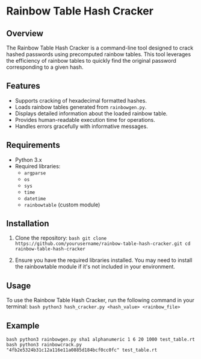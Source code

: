 # Rainbow Table Hash Cracker

## Overview

The Rainbow Table Hash Cracker is a command-line tool designed to crack hashed passwords using precomputed rainbow tables. This tool leverages the efficiency of rainbow tables to quickly find the original password corresponding to a given hash.

## Features

- Supports cracking of hexadecimal formatted hashes.
- Loads rainbow tables generated from `rainbowgen.py`.
- Displays detailed information about the loaded rainbow table.
- Provides human-readable execution time for operations.
- Handles errors gracefully with informative messages.

## Requirements

- Python 3.x
- Required libraries:
  - `argparse`
  - `os`
  - `sys`
  - `time`
  - `datetime`
  - `rainbowtable` (custom module)

## Installation

1. Clone the repository:
   ``` bash git clone https://github.com/yourusername/rainbow-table-hash-cracker.git cd rainbow-table-hash-cracker ```

2. Ensure you have the required libraries installed. You may need to install the rainbowtable module if it's not included in your environment.

## Usage
To use the Rainbow Table Hash Cracker, run the following command in your terminal:
```bash python3 hash_cracker.py <hash_value> <rainbow_file>```
## Example
```bash python3 rainbowgen.py sha1 alphanumeric 1 6 20 1000 test_table.rt```
```bash python3 rainbowcrack.py "4fb2e5324b31c12a116e11a0885d184bcf0cc0fc" test_table.rt```
